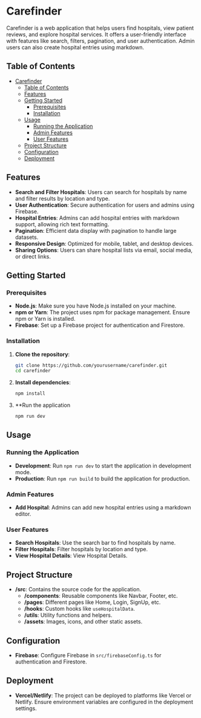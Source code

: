 # Carefinder

Carefinder is a web application that helps users find hospitals, view patient reviews, and explore hospital services. It offers a user-friendly interface with features like search, filters, pagination, and user authentication. Admin users can also create hospital entries using markdown.

## Table of Contents

- [Carefinder](#carefinder)
  - [Table of Contents](#table-of-contents)
  - [Features](#features)
  - [Getting Started](#getting-started)
    - [Prerequisites](#prerequisites)
    - [Installation](#installation)
  - [Usage](#usage)
    - [Running the Application](#running-the-application)
    - [Admin Features](#admin-features)
    - [User Features](#user-features)
  - [Project Structure](#project-structure)
  - [Configuration](#configuration)
  - [Deployment](#deployment)

## Features

- **Search and Filter Hospitals**: Users can search for hospitals by name and filter results by location and type.
- **User Authentication**: Secure authentication for users and admins using Firebase.
- **Hospital Entries**: Admins can add hospital entries with markdown support, allowing rich text formatting.
- **Pagination**: Efficient data display with pagination to handle large datasets.
- **Responsive Design**: Optimized for mobile, tablet, and desktop devices.
- **Sharing Options**: Users can share hospital lists via email, social media, or direct links.

## Getting Started

### Prerequisites

- **Node.js**: Make sure you have Node.js installed on your machine.
- **npm or Yarn**: The project uses npm for package management. Ensure npm or Yarn is installed.
- **Firebase**: Set up a Firebase project for authentication and Firestore.

### Installation

1. **Clone the repository**:
   ```bash
   git clone https://github.com/yourusername/carefinder.git
   cd carefinder
2. **Install dependencies**:
   ```bash
   npm install
3. **Run the application
   ```bash
   npm run dev

## Usage

### Running the Application

- **Development**: Run `npm run dev` to start the application in development mode.
- **Production**: Run `npm run build` to build the application for production.

### Admin Features

- **Add Hospital**: Admins can add new hospital entries using a markdown editor.

### User Features

- **Search Hospitals**: Use the search bar to find hospitals by name.
- **Filter Hospitals**: Filter hospitals by location and type.
- **View Hospital Details**: View Hospital Details.

## Project Structure

- **/src**: Contains the source code for the application.
  - **/components**: Reusable components like Navbar, Footer, etc.
  - **/pages**: Different pages like Home, Login, SignUp, etc.
  - **/hooks**: Custom hooks like `useHospitalData`.
  - **/utils**: Utility functions and helpers.
  - **/assets**: Images, icons, and other static assets.

## Configuration

- **Firebase**: Configure Firebase in `src/firebaseConfig.ts` for authentication and Firestore.

## Deployment

- **Vercel/Netlify**: The project can be deployed to platforms like Vercel or Netlify. Ensure environment variables are configured in the deployment settings.